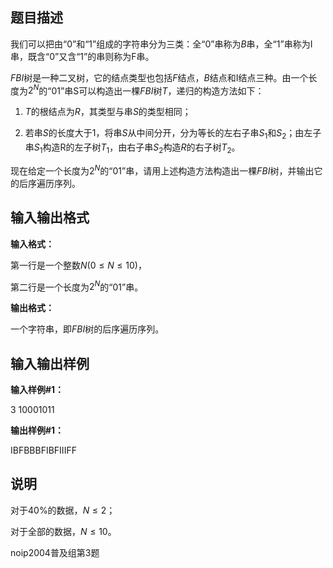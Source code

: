题目描述
----

我们可以把由“$0$”和“$1$”组成的字符串分为三类：全“$0$”串称为$B$串，全“$1$”串称为I串，既含“$0$”又含“$1$”的串则称为F串。

$FBI$树是一种二叉树，它的结点类型也包括$F$结点，$B$结点和I结点三种。由一个长度为$2^N$的“$01$”串S可以构造出一棵$FBI$树$T$，递归的构造方法如下：

1) $T$的根结点为$R$，其类型与串$S$的类型相同；

2) 若串$S$的长度大于$1$，将串$S$从中间分开，分为等长的左右子串$S_1$和$S_2$；由左子串$S_1$构造R的左子树$T_1$，由右子串$S_2$构造$R$的右子树$T_2$。

现在给定一个长度为$2^N$的“$01$”串，请用上述构造方法构造出一棵$FBI$树，并输出它的后序遍历序列。

输入输出格式
------

**输入格式：**  

第一行是一个整数$N(0 \le N \le 10)$，

第二行是一个长度为$2^N$的“$01$”串。

**输出格式：**  

一个字符串，即$FBI$树的后序遍历序列。

输入输出样例
------

**输入样例#1：** 

3
10001011

**输出样例#1：** 

IBFBBBFIBFIIIFF

说明
--

对于40%的数据，$N \le 2$；

对于全部的数据，$N \le 10$。

noip2004普及组第3题